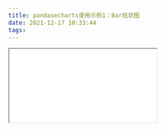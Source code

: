 ```yaml
---
title: pandasecharts使用示例1：Bar柱状图
date: 2021-12-17 10:33:44
tags:
---
```


<iframe src="../_ipynotebook_html/bar_examples.html"></iframe>
